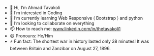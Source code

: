 - 👋 Hi, I’m Ahmad Tavakoli
- 👀 I’m interested in Coding
- 🌱 I’m currently learning Web Responsive ( Bootstrap ) and python
- 💞️ I’m looking to collaborate on everything
- 📫 How to reach me: www.linkedin.com/in/thetavakoli1
- 😄 Pronouns: He/Him
- ⚡ Fun fact: The shortest war in history lasted only 38 minutes! It was between Britain and Zanzibar on August 27, 1896.

<!---
TheTavakoli1/TheTavakoli1 is a ✨ special ✨ repository because its `README.md` (this file) appears on your GitHub profile.
You can click the Preview link to take a look at your changes.
--->

